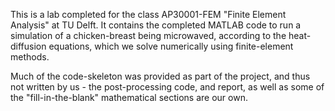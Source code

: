   This is a lab completed for the class AP30001-FEM "Finite Element Analysis" at TU Delft.
  It contains the completed MATLAB code to run a simulation of a chicken-breast being microwaved, according to the heat-diffusion equations, which we solve numerically using finite-element methods.
  
  Much of the code-skeleton was provided as part of the project, and thus not written by us - the post-processing code, and report, as well as some of the "fill-in-the-blank" mathematical sections are our own.
